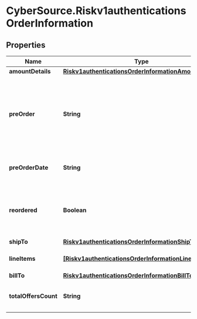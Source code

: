 # CyberSource.Riskv1authenticationsOrderInformation

## Properties
Name | Type | Description | Notes
------------ | ------------- | ------------- | -------------
**amountDetails** | [**Riskv1authenticationsOrderInformationAmountDetails**](Riskv1authenticationsOrderInformationAmountDetails.md) |  | [optional] 
**preOrder** | **String** | Indicates whether cardholder is placing an order with a future availability or release date. This field can contain one of these values: - MERCHANDISE_AVAILABLE: Merchandise available - FUTURE_AVAILABILITY: Future availability  | [optional] 
**preOrderDate** | **String** | Expected date that a pre-ordered purchase will be available. Format: YYYYMMDD  | [optional] 
**reordered** | **Boolean** | Indicates whether the cardholder is reordering previously purchased merchandise. This field can contain one of these values: - false: First time ordered - true: Reordered  | [optional] 
**shipTo** | [**Riskv1authenticationsOrderInformationShipTo**](Riskv1authenticationsOrderInformationShipTo.md) |  | [optional] 
**lineItems** | [**[Riskv1authenticationsOrderInformationLineItems]**](Riskv1authenticationsOrderInformationLineItems.md) | This array contains detailed information about individual products in the order. | [optional] 
**billTo** | [**Riskv1authenticationsOrderInformationBillTo**](Riskv1authenticationsOrderInformationBillTo.md) |  | [optional] 
**totalOffersCount** | **String** | Total number of articles/items in the order as a numeric decimal count. Possible values: 00 - 99  | [optional] 


